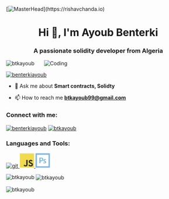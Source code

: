 [![MasterHead](https://1.bp.blogspot.com/-7A4WynwLsM...)](https://rishavchanda.io)
<h1 align="center">Hi 👋, I'm Ayoub Benterki</h1>
<h3 align="center">A passionate solidity developer from Algeria</h3>
<img align="right" alt="Coding" width="400" src="https://th.bing.com/th/id/R.341fa593231a51ec55f7e3924ab6acdc?rik=dyIGxgEPYWTdfA&riu=http%3a%2f%2fwww.generalplan.com.cn%2fwp-content%2fuploads%2f2018%2f04%2fmenco2.jpg&ehk=b%2fFiPWskaQNsjf0bsbxbZNKQ1cJDkanS1R05dMAr7%2bU%3d&risl=&pid=ImgRaw&r=0">

<p align="left"> <img src="https://komarev.com/ghpvc/?username=btkayoub&label=Profile%20views&color=0e75b6&style=flat" alt="btkayoub" /> </p>

<p align="left"> <a href="https://twitter.com/benterkiayoub" target="blank"><img src="https://img.shields.io/twitter/follow/benterkiayoub?logo=twitter&style=for-the-badge" alt="benterkiayoub" /></a> </p>

- 💬 Ask me about **Smart contracts, Solidty**

- 📫 How to reach me **btkayoub99@gmail.com**

<h3 align="left">Connect with me:</h3>
<p align="left">
<a href="https://twitter.com/benterkiayoub" target="blank"><img align="center" src="https://raw.githubusercontent.com/rahuldkjain/github-profile-readme-generator/master/src/images/icons/Social/twitter.svg" alt="benterkiayoub" height="30" width="40" /></a>
<a href="https://linkedin.com/in/btkayoub" target="blank"><img align="center" src="https://raw.githubusercontent.com/rahuldkjain/github-profile-readme-generator/master/src/images/icons/Social/linked-in-alt.svg" alt="btkayoub" height="30" width="40" /></a>
</p>

<h3 align="left">Languages and Tools:</h3>
<p align="left"> <a href="https://git-scm.com/" target="_blank" rel="noreferrer"> <img src="https://www.vectorlogo.zone/logos/git-scm/git-scm-icon.svg" alt="git" width="40" height="40"/> </a> <a href="https://developer.mozilla.org/en-US/docs/Web/JavaScript" target="_blank" rel="noreferrer"> <img src="https://raw.githubusercontent.com/devicons/devicon/master/icons/javascript/javascript-original.svg" alt="javascript" width="40" height="40"/> </a> <a href="https://www.photoshop.com/en" target="_blank" rel="noreferrer"> <img src="https://raw.githubusercontent.com/devicons/devicon/master/icons/photoshop/photoshop-line.svg" alt="photoshop" width="40" height="40"/> </a> </p>

<p><img align="left" src="https://github-readme-stats.vercel.app/api/top-langs?username=btkayoub&show_icons=true&locale=en&layout=compact" alt="btkayoub" /></p>

<p>&nbsp;<img align="center" src="https://github-readme-stats.vercel.app/api?username=btkayoub&show_icons=true&locale=en" alt="btkayoub" /></p>

<p><img align="center" src="https://github-readme-streak-stats.herokuapp.com/?user=btkayoub&" alt="btkayoub" /></p>
